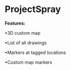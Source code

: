 # ProjectSpray


**Features:**

•3D custom map

•List of all drawings

•Markers at tagged locations

•Custom map markers
